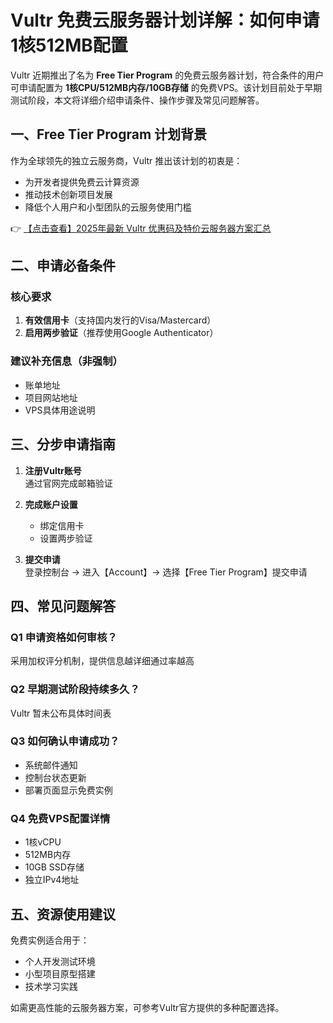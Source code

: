 # Vultr 免费云服务器计划详解：如何申请1核512MB配置

Vultr 近期推出了名为 **Free Tier Program** 的免费云服务器计划，符合条件的用户可申请配置为 **1核CPU/512MB内存/10GB存储** 的免费VPS。该计划目前处于早期测试阶段，本文将详细介绍申请条件、操作步骤及常见问题解答。

## 一、Free Tier Program 计划背景

作为全球领先的独立云服务商，Vultr 推出该计划的初衷是：
- 为开发者提供免费云计算资源
- 推动技术创新项目发展
- 降低个人用户和小型团队的云服务使用门槛

👉 [【点击查看】2025年最新 Vultr 优惠码及特价云服务器方案汇总](https://bit.ly/VuLtr)

## 二、申请必备条件

### 核心要求
1. **有效信用卡**（支持国内发行的Visa/Mastercard）
2. **启用两步验证**（推荐使用Google Authenticator）

### 建议补充信息（非强制）
- 账单地址
- 项目网站地址
- VPS具体用途说明

## 三、分步申请指南

1. **注册Vultr账号**  
   通过官网完成邮箱验证

2. **完成账户设置**  
   - 绑定信用卡
   - 设置两步验证

3. **提交申请**  
   登录控制台 → 进入【Account】→ 选择【Free Tier Program】提交申请

## 四、常见问题解答

### Q1 申请资格如何审核？
采用加权评分机制，提供信息越详细通过率越高

### Q2 早期测试阶段持续多久？
Vultr 暂未公布具体时间表

### Q3 如何确认申请成功？
- 系统邮件通知
- 控制台状态更新
- 部署页面显示免费实例

### Q4 免费VPS配置详情
- 1核vCPU
- 512MB内存
- 10GB SSD存储
- 独立IPv4地址

## 五、资源使用建议

免费实例适合用于：
- 个人开发测试环境
- 小型项目原型搭建
- 技术学习实践

如需更高性能的云服务器方案，可参考Vultr官方提供的多种配置选择。